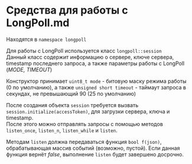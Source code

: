 # Средства для работы с LongPoll.md

Находятся в `namespace longpoll`

Для работы с LongPoll используется класс `longpoll::session`  
Данный класс содержит информацию о сервере, ключе сервера, timestamp последнего запроса, а также параметры работы с LongPoll (*MODE, TIMEOUT*)

Конструктор принимает `uint8_t mode` - битовую маску режима работы (0 по умолчанию), а также `unsigned short timeout` - таймаут запроса в секундах, не превышающий 90 (25 по умолчанию)

После создания объекта `session` требуется вызвать `session.initialize(accessToken)`, для загрузки сервера, ключа и timestamp.  
После этого можно отправлять запросы с помощью методов `listen_once`, `listen_n`,  `listen_while` и `listen`.

Методам `listen` должна передаваться функция `bool f(json)`, обрабатывающая массив событий (возможно, пустой). Если данная функция вернёт *false*, выполнение `listen` будет завершено досрочно.
